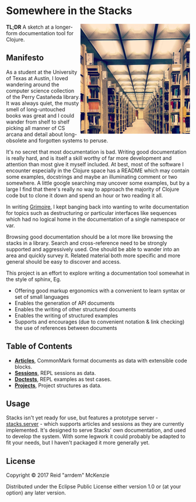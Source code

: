 # Somewhere in the Stacks
<img align="right" src="https://github.com/arrdem/stacks/raw/master/etc/stacks.jpg" width=300/>

**TL;DR** A sketch at a longer-form documentation tool for Clojure.

## Manifesto

As a student at the University of Texas at Austin, I loved wandering around the computer science collection of the Perry Castañeda library.
It was always quiet, the musty smell of long-untouched books was great and I could wander from shelf to shelf picking all manner of CS arcana and detail about long-obsolete and forgotten systems to peruse.

It's no secret that most documentation is bad.
Writing good documentation is really hard, and is itself a skill worthy of far more development and attention than most give it myself included.
At best, most of the software I encounter especially in the Clojure space has a README which may contain some examples, docstrings and maybe an illuminating comment or two somewhere.
A little google searching may uncover some examples, but by a large I find that there's really no way to approach the majority of Clojure code but to clone it down and spend an hour or two reading it all.

In writing [Grimoire](http://conj.io), I kept banging back into wanting to write documentation for topics such as destructuring or particular interfaces like sequences which had no logical home in the documentation of a single namespace or var.

Browsing good documentation should be a lot more like browsing the stacks in a library.
Search and cross-reference need to be strongly supported and aggressively used.
One should be able to wander into an area and quickly survey it.
Related material both more specific and more general should be easy to discover and access.

This project is an effort to explore writing a documentation tool somewhat in the style of sphinx, Eg.

- Offering good markup ergonomics with a convenient to learn syntax or set of small languages
- Enables the generation of API documents
- Enables the writing of other structured documents
- Enables the writing of structured examples
- Supports and encourages (due to convenient notation & link checking) the use of references between documents

## Table of Contents

- [**Articles**](/doc/articles.md), CommonMark format documents as data with extensible code blocks.
- [**Sessions**](/doc/sessions.md), REPL sessions as data.
- [**Doctests**](/doc/doctests.md), REPL examples as test cases.
- [**Projects**](/doc/projects.md), Project structures as data.

## Usage

Stacks isn't yet ready for use, but features a prototype server - [stacks.server](/src/dev/clj/stacks/server.clj) - which supports articles and sessions as they are currently implemented.
It's designed to serve Stacks' own documentation, and used to develop the system.
With some legwork it could probably be adapted to fit your needs, but I haven't packaged it more generally yet.

## License

Copyright © 2017 Reid "arrdem" McKenzie

Distributed under the Eclipse Public License either version 1.0 or (at your option) any later version.
